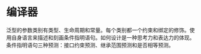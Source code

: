 # 编译器

泛型的参数类别有类型、生命周期和常量。每个类别都一个约束和绑定的修饰。使用自身语言来描述和刻画条件指明语句。如何设计是一种思考力和表达力的体现。条件指明语句三种预测：接口约束预测、继承范围预测和是否相等预测。

